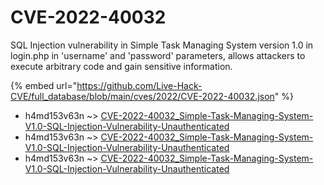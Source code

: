 # CVE-2022-40032

SQL Injection vulnerability in Simple Task Managing System version 1.0 in login.php in 'username' and 'password' parameters, allows attackers to execute arbitrary code and gain sensitive information.

{% embed url="https://github.com/Live-Hack-CVE/full_database/blob/main/cves/2022/CVE-2022-40032.json" %}


* h4md153v63n ~> [CVE-2022-40032_Simple-Task-Managing-System-V1.0-SQL-Injection-Vulnerability-Unauthenticated](https://www.alice-snow.ru/2022/database/cve-2022-40032/cve-2022-40032_simple-task-managing-system-v1.0-sql-injection-vulnerability-unauthenticated-h4md153v63n)
* h4md153v63n ~> [CVE-2022-40032_Simple-Task-Managing-System-V1.0-SQL-Injection-Vulnerability-Unauthenticated](https://www.alice-snow.ru/2022/database/cve-2022-40032/cve-2022-40032_simple-task-managing-system-v1.0-sql-injection-vulnerability-unauthenticated-h4md153v63n)
* h4md153v63n ~> [CVE-2022-40032_Simple-Task-Managing-System-V1.0-SQL-Injection-Vulnerability-Unauthenticated](https://www.alice-snow.ru/2022/database/cve-2022-40032/cve-2022-40032_simple-task-managing-system-v1.0-sql-injection-vulnerability-unauthenticated-h4md153v63n)